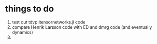 # things to do
1. test out tdvp itensornetworks.jl code
2. compare Henrik Larsson code with ED and dmrg code (and eventually dynamics)
3. 